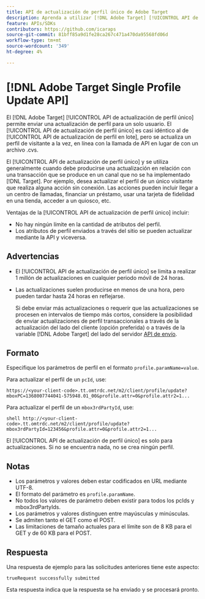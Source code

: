 ```yaml
---
title: API de actualización de perfil único de Adobe Target
description: Aprenda a utilizar [!DNL Adobe Target] [!UICONTROL API de actualización de perfil único] para enviar los datos de perfil de un solo visitante a [!DNL Target].
feature: APIs/SDKs
contributors: https://github.com/icaraps
source-git-commit: 81bff85a9d1fe28ca267c471a470da95568fd06d
workflow-type: tm+mt
source-wordcount: '349'
ht-degree: 4%

---
```


# [!DNL Adobe Target Single Profile Update API]

El [!DNL Adobe Target] [!UICONTROL API de actualización de perfil único] permite enviar una actualización de perfil para un solo usuario. El [!UICONTROL API de actualización de perfil único] es casi idéntico al de [!UICONTROL API de actualización de perfil en lote], pero se actualiza un perfil de visitante a la vez, en línea con la llamada de API en lugar de con un archivo .cvs.

El [!UICONTROL API de actualización de perfil único] y se utiliza generalmente cuando debe producirse una actualización en relación con una transacción que se produce en un canal que no se ha implementado [!DNL Target]. Por ejemplo, desea actualizar el perfil de un único visitante que realiza alguna acción sin conexión. Las acciones pueden incluir llegar a un centro de llamadas, financiar un préstamo, usar una tarjeta de fidelidad en una tienda, acceder a un quiosco, etc.

Ventajas de la [!UICONTROL API de actualización de perfil único] incluir:

* No hay ningún límite en la cantidad de atributos del perfil.
* Los atributos de perfil enviados a través del sitio se pueden actualizar mediante la API y viceversa.

## Advertencias 

* El [!UICONTROL API de actualización de perfil único] se limita a realizar 1 millón de actualizaciones en cualquier periodo móvil de 24 horas.
* Las actualizaciones suelen producirse en menos de una hora, pero pueden tardar hasta 24 horas en reflejarse.

  Si debe enviar más actualizaciones o requerir que las actualizaciones se procesen en intervalos de tiempo más cortos, considere la posibilidad de enviar actualizaciones de perfil transaccionales a través de la actualización del lado del cliente (opción preferida) o a través de la variable [!DNL Adobe Target] del lado del servidor [API de envío](/help/dev/implement/delivery-api/overview.md).

## Formato

Especifique los parámetros de perfil en el formato `profile.paramName=value`.

Para actualizar el perfil de un `pcId`, use:

``````
https://<your-client-code>.tt.omtrdc.net/m2/client/profile/update?mboxPC=1368007744041-575948.01_00&profile.attr=0&profile.attr2=1...
``````

Para actualizar el perfil de un `mbox3rdPartyId`, use:

``````
shell http://<your-client-code>.tt.omtrdc.net/m2/client/profile/update?mbox3rdPartyId=123456&profile.attr=0&profile.attr2=1...
``````

El [!UICONTROL API de actualización de perfil único] es solo para actualizaciones. Si no se encuentra nada, no se crea ningún perfil.

## Notas

* Los parámetros y valores deben estar codificados en URL mediante UTF-8.
* El formato del parámetro es `profile.paramName`.
* No todos los valores de parámetro deben existir para todos los pcIds y mbox3rdPartyIds.
* Los parámetros y valores distinguen entre mayúsculas y minúsculas.
* Se admiten tanto el GET como el POST.
* Las limitaciones de tamaño actuales para el límite son de 8 KB para el GET y de 60 KB para el POST.

## Respuesta

Una respuesta de ejemplo para las solicitudes anteriores tiene este aspecto:

`trueRequest successfully submitted`

Esta respuesta indica que la respuesta se ha enviado y se procesará pronto.